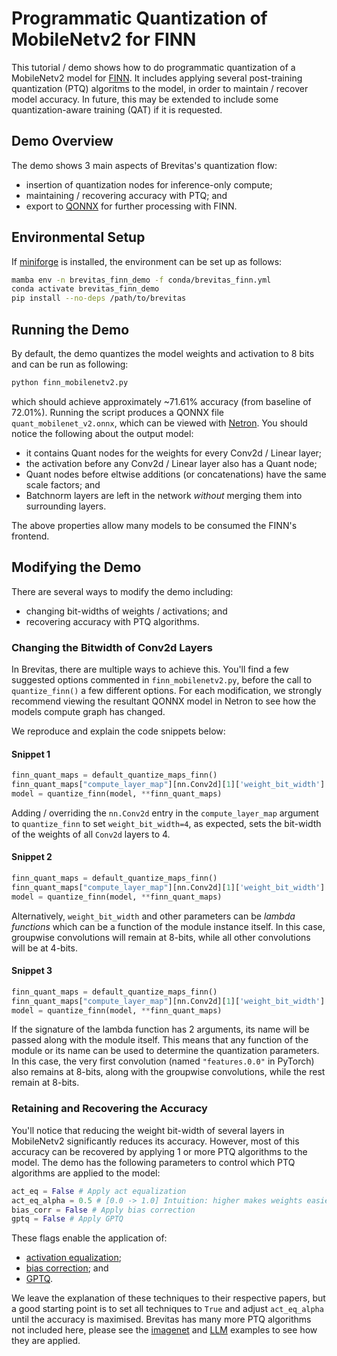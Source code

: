 # Programmatic Quantization of MobileNetv2 for FINN

This tutorial / demo shows how to do programmatic quantization of a MobileNetv2 model for [FINN](https://github.com/xilinx/finn).
It includes applying several post-training quantization (PTQ) algoritms to the model, in order to maintain / recover model accuracy.
In future, this may be extended to include some quantization-aware training (QAT) if it is requested.

## Demo Overview

The demo shows 3 main aspects of Brevitas's quantization flow:
 - insertion of quantization nodes for inference-only compute;
 - maintaining / recovering accuracy with PTQ; and
 - export to [QONNX](https://github.com/fastmachinelearning/qonnx) for further processing with FINN.

## Environmental Setup

If [miniforge](https://github.com/conda-forge/miniforge) is installed, the environment can be set up as follows:

```bash
mamba env -n brevitas_finn_demo -f conda/brevitas_finn.yml
conda activate brevitas_finn_demo
pip install --no-deps /path/to/brevitas
```

## Running the Demo

By default, the demo quantizes the model weights and activation to 8 bits and can be run as following:

```bash
python finn_mobilenetv2.py
```

which should achieve approximately ~71.61% accuracy (from baseline of 72.01%).
Running the script produces a QONNX file `quant_mobilenet_v2.onnx`, which can be viewed with [Netron](https://github.com/lutzroeder/netron).
You should notice the following about the output model:
 - it contains Quant nodes for the weights for every Conv2d / Linear layer;
 - the activation before any Conv2d / Linear layer also has a Quant node;
 - Quant nodes before eltwise additions (or concatenations) have the same scale factors; and
 - Batchnorm layers are left in the network _without_ merging them into surrounding layers.

The above properties allow many models to be consumed the FINN's frontend.

## Modifying the Demo

There are several ways to modify the demo including:
 - changing bit-widths of weights / activations; and
 - recovering accuracy with PTQ algorithms.

### Changing the Bitwidth of Conv2d Layers

In Brevitas, there are multiple ways to achieve this.
You'll find a few suggested options commented in `finn_mobilenetv2.py`,
before the call to `quantize_finn()` a few different options.
For each modification, we strongly recommend viewing the resultant QONNX model in Netron to see how the models compute graph has changed.

We reproduce and explain the code snippets below:

#### Snippet 1

```python
finn_quant_maps = default_quantize_maps_finn()
finn_quant_maps["compute_layer_map"][nn.Conv2d][1]['weight_bit_width'] = 4 # 1. Override Conv2d weights to have 4-bits
model = quantize_finn(model, **finn_quant_maps)
```

Adding / overriding the `nn.Conv2d` entry in the `compute_layer_map` argument to `quantize_finn` to set `weight_bit_width=4`,
as expected, sets the bit-width of the weights of all `Conv2d` layers to 4.

#### Snippet 2

```python
finn_quant_maps = default_quantize_maps_finn()
finn_quant_maps["compute_layer_map"][nn.Conv2d][1]['weight_bit_width'] = lambda module: 8 if module.groups != 1 else 4 # 2. Groupwise Conv2ds @ 8-bits, the rest @ 4-bits
model = quantize_finn(model, **finn_quant_maps)
```

Alternatively, `weight_bit_width` and other parameters can be _lambda functions_ which can be a function of the module instance itself.
In this case, groupwise convolutions will remain at 8-bits, while all other convolutions will be at 4-bits.

#### Snippet 3

```python
finn_quant_maps = default_quantize_maps_finn()
finn_quant_maps["compute_layer_map"][nn.Conv2d][1]['weight_bit_width'] = lambda module, name: 8 if module.groups != 1 or name == "features.0.0" else 4 # 3. Keep first conv in 8-bits otherwise same as above
model = quantize_finn(model, **finn_quant_maps)
```

If the signature of the lambda function has 2 arguments, its name will be passed along with the module itself.
This means that any function of the module or its name can be used to determine the quantization parameters.
In this case, the very first convolution (named `"features.0.0"` in PyTorch) also remains at 8-bits,
along with the groupwise convolutions, while the rest remain at 8-bits.

### Retaining and Recovering the Accuracy

You'll notice that reducing the weight bit-width of several layers in MobileNetv2 significantly reduces its accuracy.
However, most of this accuracy can be recovered by applying 1 or more PTQ algorithms to the model.
The demo has the following parameters to control which PTQ algorithms are applied to the model:

```python
act_eq = False # Apply act equalization
act_eq_alpha = 0.5 # [0.0 -> 1.0] Intuition: higher makes weights easier to quantize, lower makes the activations easier to quantize
bias_corr = False # Apply bias correction
gptq = False # Apply GPTQ
```

These flags enable the application of:
 - [activation equalization](https://arxiv.org/abs/2211.10438);
 - [bias correction](https://arxiv.org/abs/1906.04721); and
 - [GPTQ](https://arxiv.org/abs/2210.17323).

We leave the explanation of these techniques to their respective papers,
but a good starting point is to set all techniques to `True` and adjust `act_eq_alpha` until the accuracy is maximised.
Brevitas has many more PTQ algorithms not included here, please see the [imagenet](../imagenet_classification) and [LLM](../llm) examples to see how they are applied.
